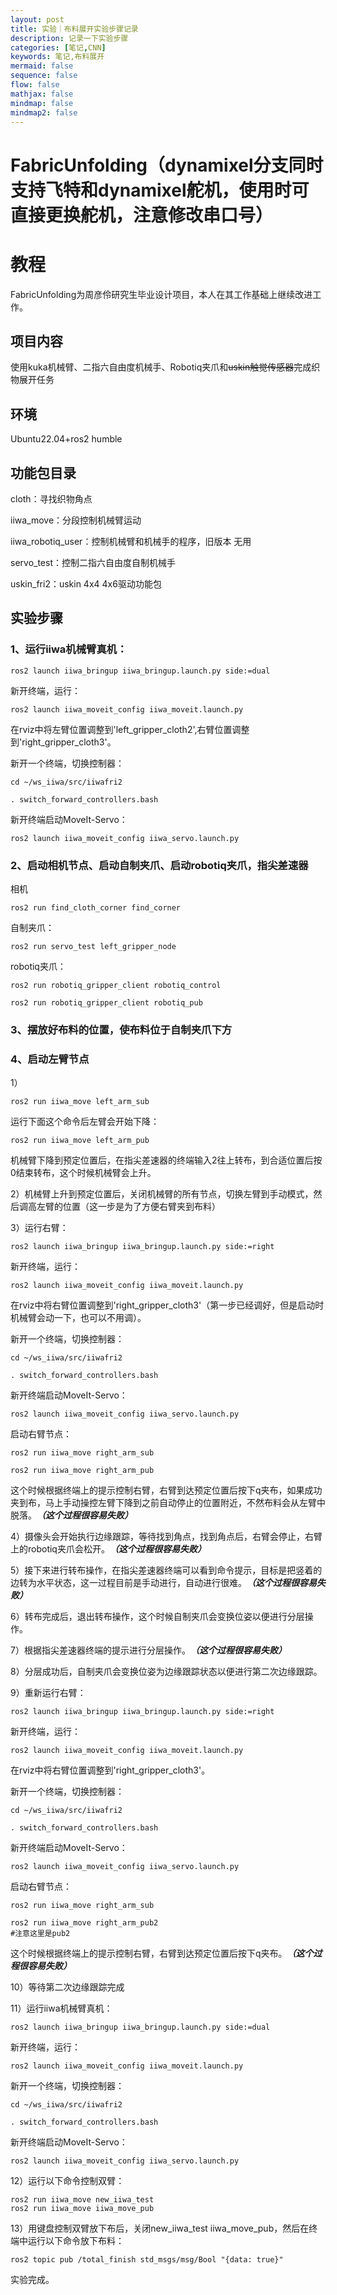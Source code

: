 ```yaml
---
layout: post
title: 实验｜布料展开实验步骤记录
description: 记录一下实验步骤
categories: [笔记,CNN]
keywords: 笔记,布料展开
mermaid: false
sequence: false
flow: false
mathjax: false
mindmap: false
mindmap2: false
---
```


# FabricUnfolding（dynamixel分支同时支持飞特和dynamixel舵机，使用时可直接更换舵机，注意修改串口号）

# 教程
FabricUnfolding为周彦伶研究生毕业设计项目，本人在其工作基础上继续改进工作。

## 项目内容
使用kuka机械臂、二指六自由度机械手、Robotiq夹爪和~~uskin触觉传感器~~完成织物展开任务

## 环境
Ubuntu22.04+ros2 humble

## 功能包目录
cloth：寻找织物角点

iiwa_move：分段控制机械臂运动

iiwa_robotiq_user：控制机械臂和机械手的程序，旧版本 无用

servo_test：控制二指六自由度自制机械手

uskin_fri2：uskin 4x4 4x6驱动功能包

## 实验步骤

### 1、运行iiwa机械臂真机：

```
ros2 launch iiwa_bringup iiwa_bringup.launch.py side:=dual
```

新开终端，运行：
```
ros2 launch iiwa_moveit_config iiwa_moveit.launch.py
```
在rviz中将左臂位置调整到'left_gripper_cloth2',右臂位置调整到'right_gripper_cloth3'。

新开一个终端，切换控制器：
```
cd ~/ws_iiwa/src/iiwafri2

. switch_forward_controllers.bash
```
新开终端启动MoveIt-Servo：
```
ros2 launch iiwa_moveit_config iiwa_servo.launch.py
```

### 2、启动相机节点、启动自制夹爪、启动robotiq夹爪，指尖差速器

相机
```
ros2 run find_cloth_corner find_corner 
```

自制夹爪：
```
ros2 run servo_test left_gripper_node

```

robotiq夹爪：
```
ros2 run robotiq_gripper_client robotiq_control

ros2 run robotiq_gripper_client robotiq_pub

```

### 3、摆放好布料的位置，使布料位于自制夹爪下方

### 4、启动左臂节点

1）
```
ros2 run iiwa_move left_arm_sub
```

运行下面这个命令后左臂会开始下降：
```
ros2 run iiwa_move left_arm_pub
```
机械臂下降到预定位置后，在指尖差速器的终端输入2往上转布，到合适位置后按0结束转布，这个时候机械臂会上升。

2）机械臂上升到预定位置后，关闭机械臂的所有节点，切换左臂到手动模式，然后调高左臂的位置（这一步是为了方便右臂夹到布料）

3）运行右臂：
```
ros2 launch iiwa_bringup iiwa_bringup.launch.py side:=right
```

新开终端，运行：
```
ros2 launch iiwa_moveit_config iiwa_moveit.launch.py
```
在rviz中将右臂位置调整到'right_gripper_cloth3'（第一步已经调好，但是启动时机械臂会动一下，也可以不用调）。

新开一个终端，切换控制器：
```
cd ~/ws_iiwa/src/iiwafri2

. switch_forward_controllers.bash
```
新开终端启动MoveIt-Servo：
```
ros2 launch iiwa_moveit_config iiwa_servo.launch.py
```
启动右臂节点：
```
ros2 run iiwa_move right_arm_sub
```

```
ros2 run iiwa_move right_arm_pub
```
这个时候根据终端上的提示控制右臂，右臂到达预定位置后按下q夹布，如果成功夹到布，马上手动操控左臂下降到之前自动停止的位置附近，不然布料会从左臂中脱落。***（这个过程很容易失败）***

4）摄像头会开始执行边缘跟踪，等待找到角点，找到角点后，右臂会停止，右臂上的robotiq夹爪会松开。***（这个过程很容易失败）***

5）接下来进行转布操作，在指尖差速器终端可以看到命令提示，目标是把竖着的边转为水平状态，这一过程目前是手动进行，自动进行很难。***（这个过程很容易失败）***

6）转布完成后，退出转布操作，这个时候自制夹爪会变换位姿以便进行分层操作。

7）根据指尖差速器终端的提示进行分层操作。***（这个过程很容易失败）***

8）分层成功后，自制夹爪会变换位姿为边缘跟踪状态以便进行第二次边缘跟踪。

9）重新运行右臂：
```
ros2 launch iiwa_bringup iiwa_bringup.launch.py side:=right
```

新开终端，运行：
```
ros2 launch iiwa_moveit_config iiwa_moveit.launch.py
```
在rviz中将右臂位置调整到'right_gripper_cloth3'。

新开一个终端，切换控制器：
```
cd ~/ws_iiwa/src/iiwafri2

. switch_forward_controllers.bash
```
新开终端启动MoveIt-Servo：
```
ros2 launch iiwa_moveit_config iiwa_servo.launch.py
```
启动右臂节点：
```
ros2 run iiwa_move right_arm_sub
```

```
ros2 run iiwa_move right_arm_pub2
#注意这里是pub2
```
这个时候根据终端上的提示控制右臂，右臂到达预定位置后按下q夹布。***（这个过程很容易失败）***

10）等待第二次边缘跟踪完成

11）运行iiwa机械臂真机：

```
ros2 launch iiwa_bringup iiwa_bringup.launch.py side:=dual
```

新开终端，运行：
```
ros2 launch iiwa_moveit_config iiwa_moveit.launch.py
```

新开一个终端，切换控制器：
```
cd ~/ws_iiwa/src/iiwafri2

. switch_forward_controllers.bash
```
新开终端启动MoveIt-Servo：
```
ros2 launch iiwa_moveit_config iiwa_servo.launch.py
```

12）运行以下命令控制双臂：
```
ros2 run iiwa_move new_iiwa_test
ros2 run iiwa_move iiwa_move_pub
```
13）用键盘控制双臂放下布后，关闭new_iiwa_test iiwa_move_pub，然后在终端中运行以下命令放下布料：
```
ros2 topic pub /total_finish std_msgs/msg/Bool "{data: true}"
```

实验完成。




